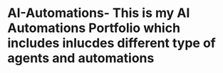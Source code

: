 # AI-Automations- This is my AI Automations Portfolio which includes inlucdes different type of agents and automations

